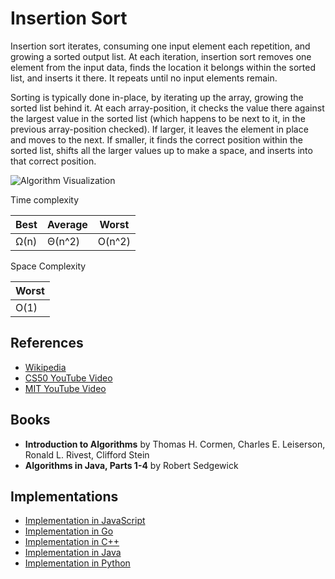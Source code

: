 # Insertion Sort

Insertion sort iterates, consuming one input element each repetition, and growing a sorted output list. At each iteration, insertion sort removes one element from the input data, finds the location it belongs within the sorted list, and inserts it there. It repeats until no input elements remain.

Sorting is typically done in-place, by iterating up the array, growing the sorted list behind it. At each array-position, it checks the value there against the largest value in the sorted list (which happens to be next to it, in the previous array-position checked). If larger, it leaves the element in place and moves to the next. If smaller, it finds the correct position within the sorted list, shifts all the larger values up to make a space, and inserts into that correct position.

![Algorithm Visualization](https://upload.wikimedia.org/wikipedia/commons/4/42/Insertion_sort.gif)

Time complexity

| Best |  Average | Worst  |
| ---- | -------- | ------ |
| Ω(n) |  Θ(n^2)  | O(n^2) |

Space Complexity

|        Worst        |
|---------------------|
|        O(1)         |

## References

* [Wikipedia](https://en.wikipedia.org/wiki/Insertion_sort)
* [CS50 YouTube Video](https://youtu.be/kU9M51eKSX8)
* [MIT YouTube Video](https://youtu.be/Kg4bqzAqRBM)

## Books

* **Introduction to Algorithms** by Thomas H. Cormen, Charles E. Leiserson, Ronald L. Rivest, Clifford Stein
* **Algorithms in Java, Parts 1-4** by Robert Sedgewick

## Implementations

* [Implementation in JavaScript](https://github.com/trekhleb/javascript-algorithms/tree/master/src/algorithms/sorting/insertion-sort)
* [Implementation in Go](https://github.com/aliakseimaniuk/go-algorithms/blob/master/insertionSort.go)
* [Implementation in C++](https://www.geeksforgeeks.org/insertion-sort/)
* [Implementation in Java](https://www.geeksforgeeks.org/insertion-sort/)
* [Implementation in Python](https://www.geeksforgeeks.org/insertion-sort/)
